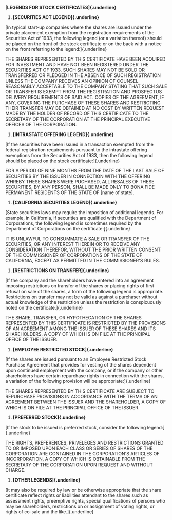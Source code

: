 **[LEGENDS FOR STOCK CERTIFICATES]{.underline}**

1.  **[SECURITIES ACT LEGEND]{.underline}**

[In typical start-up companies where the shares are issued under the
private placement exemption from the registration requirements of the
Securities Act of 1933, the following legend (or a variation thereof)
should be placed on the front of the stock certificate or on the back
with a notice on the front referring to the legend:]{.underline}

THE SHARES REPRESENTED BY THIS CERTIFICATE HAVE BEEN ACQUIRED FOR
INVESTMENT AND HAVE NOT BEEN REGISTERED UNDER THE SECURITIES ACT OF
1933. SUCH SHARES MAY NOT BE SOLD OR TRANSFERRED OR PLEDGED IN THE
ABSENCE OF SUCH REGISTRATION UNLESS THE COMPANY RECEIVES AN OPINION OF
COUNSEL REASONABLY ACCEPTABLE TO THE COMPANY STATING THAT SUCH SALE OR
TRANSFER IS EXEMPT FROM THE REGISTRATION AND PROSPECTUS DELIVERY
REQUIREMENTS OF SAID ACT. COPIES OF THE AGREEMENT, IF ANY, COVERING THE
PURCHASE OF THESE SHARES AND RESTRICTING THEIR TRANSFER MAY BE OBTAINED
AT NO COST BY WRITTEN REQUEST MADE BY THE HOLDER OF RECORD OF THIS
CERTIFICATE TO THE SECRETARY OF THE CORPORATION AT THE PRINCIPAL
EXECUTIVE OFFICES OF THE CORPORATION.

1.  **[INTRASTATE OFFERING LEGEND]{.underline}**

[If the securities have been issued in a transaction exempted from the
federal registration requirements pursuant to the intrastate offering
exemptions from the Securities Act of 1933, then the following legend
should be placed on the stock certificate:]{.underline}

FOR A PERIOD OF NINE MONTHS FROM THE DATE OF THE LAST SALE OF SECURITIES
BY THE ISSUER IN CONNECTION WITH THE OFFERING WHREBY THESE SHARES WERE
PUCHASED, ALL RESALES OF THESE SECURITIES, BY ANY PERSON, SHALL BE MADE
ONLY TO BONA FIDE PERMANENT RESIDENTS OF THE STATE OF \[name of state\].

1.  **[CALIFORNIA SECURITIES LEGEND]{.underline}**

[State securities laws may require the imposition of additional legends.
For example, in California, if securities are qualified with the
Department of Corporations, the following legend is sometimes required
by the Department of Corporations on the certificate:]{.underline}

IT IS UNLAWFUL TO CONSUMMATE A SALE OR TRANSFER OF THE SECURITIES, OR
ANY INTEREST THEREIN OR TO RECEIVE ANY CONSIDERATION THEREFOR, WITHOUT
THE PRIOR WRITTEN CONSENT OF THE COMMISSIONER OF CORPORATIONS OF THE
STATE OF CALIFORNIA, EXCEPT AS PERMITTED IN THE COMMISSIONER'S RULES.

1.  **[RESTRICTIONS ON TRANSFER]{.underline}**

[If the company and the shareholders have entered into an agreement
imposing restrictions on transfer of the shares or placing rights of
first refusal on sale of the shares, a form of the following legend is
appropriate. Restrictions on transfer may not be valid as against a
purchaser without actual knowledge of the restriction unless the
restriction is conspicuously noted on the certificate.]{.underline}

THE SHARE, TRANSFER, OR HYPOTHECATION OF THE SHARES REPRESENTED BY THIS
CERTIFICATE IS RESTRICTED BY THE PROVISIONS OF AN AGREEMENT AMONG THE
ISSUER OF THESE SHARES AND ITS SHAREHOLDERS, A COPY OF WHICH IS ON FILE
AT THE PRINCIPAL OFFICE OF THE ISSUER.

1.  **[EMPLOYEE RESTRICTED STOCK]{.underline}**

[If the shares are issued pursuant to an Employee Restricted Stock
Purchase Agreement that provides for vesting of the shares dependent
upon continued employment with the company, or if the company or other
shareholders have certain repurchase rights in connection with the
shares, a variation of the following provision will be
appropriate:]{.underline}

THE SHARES REPRESENTED BY THIS CERTIFICATE ARE SUBJECT TO REPURCHASE
PROVISIONS IN ACCORDANCE WITH THE TERMS OF AN AGREEMENT BETWEEN THE
ISSUER AND THE SHAREHOLDER, A COPY OF WHICH IS ON FILE AT THE PRINCIPAL
OFFICE OF THE ISSUER.

1.  **[PREFERRED STOCK]{.underline}**

[If the stock to be issued is preferred stock, consider the following
legend:]{.underline}

THE RIGHTS, PREFERENCES, PRIVELEGES AND RESTRICTIONS GRANTED TO OR
IMPOSED UPON EACH CLASS OR SERIES OF SHARES OF THE CORPORATION ARE
CONTAINED IN THE CORPORATION'S ARTICLES OF INCORPORATION, A COPY OF
WHICH IS OBTAINABLE FROM THE SECRETARY OF THE CORPORATION UPON REQUEST
AND WITHOUT CHARGE.

1.  **[OTHER LEGENDS]{.underline}**

[It may also be required by law or be otherwise appropriate that the
share certificate reflect rights or liabilities attendant to the shares
such as assessment rights, preemptive rights, special qualifications of
persons who may be shareholders, restrictions on or assignment of voting
rights, or rights of co-sale and the like.]{.underline}
